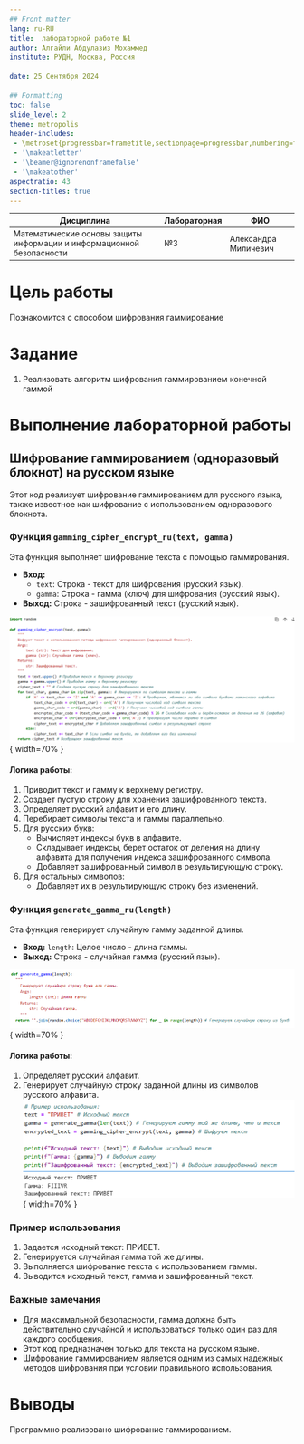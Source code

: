 ```yaml
---
## Front matter
lang: ru-RU
title:  лабораторной работе №1
author: Алгайли Абдулазиз Мохаммед
institute: РУДН, Москва, Россия

date: 25 Сентября 2024

## Formatting
toc: false
slide_level: 2
theme: metropolis
header-includes: 
 - \metroset{progressbar=frametitle,sectionpage=progressbar,numbering=fraction}
 - '\makeatletter'
 - '\beamer@ignorenonframefalse'
 - '\makeatother'
aspectratio: 43
section-titles: true
---
```




| **Дисциплина** | **Лабораторная**| **ФИО** |
| ------ | ------ | ------- |
| Математические основы защиты информации и информационной безопасности|  №3 | Александра Миличевич |

# Цель работы
Познакомится с способом шифрования гаммирование


# Задание

1. Реализовать алгоритм шифрования гаммированием конечной гаммой

# Выполнение лабораторной работы
## Шифрование гаммированием (одноразовый блокнот) на русском языке

Этот код реализует шифрование гаммированием для русского языка, также известное как шифрование с использованием одноразового блокнота.

### Функция `gamming_cipher_encrypt_ru(text, gamma)`

Эта функция выполняет шифрование текста с помощью гаммирования.

*   **Вход:**
    *   `text`: Строка - текст для шифрования (русский язык).
    *   `gamma`: Строка - гамма (ключ) для шифрования (русский язык).
*   **Выход:** Строка - зашифрованный текст (русский язык).

![функция гаммирования](images3/gamming_encription.png){ width=70% }


#### Логика работы:

1.  Приводит текст и гамму к верхнему регистру.
2.  Создает пустую строку для хранения зашифрованного текста.
3.  Определяет русский алфавит и его длину.
4.  Перебирает символы текста и гаммы параллельно.
5.  Для русских букв:
    *   Вычисляет индексы букв в алфавите.
    *   Складывает индексы, берет остаток от деления на длину алфавита для получения индекса зашифрованного символа.
    *   Добавляет зашифрованный символ в результирующую строку.
6.  Для остальных символов:
    *   Добавляет их в результирующую строку без изменений.

### Функция `generate_gamma_ru(length)`

Эта функция генерирует случайную гамму заданной длины.

*   **Вход:** `length`: Целое число - длина гаммы.
*   **Выход:** Строка - случайная гамма (русский язык).

![функция generate_gamma](images3/generate_gamma.png){ width=70% }

#### Логика работы:

1.  Определяет русский алфавит.
2.  Генерирует случайную строку заданной длины из символов русского алфавита.
![пример применения](images3/example.png){ width=70% }

### Пример использования

1.  Задается исходный текст: ПРИВЕТ.
2.  Генерируется случайная гамма той же длины.
3.  Выполняется шифрование текста с использованием гаммы.
4.  Выводится исходный текст, гамма и зашифрованный текст.

### Важные замечания

*   Для максимальной безопасности, гамма должна быть действительно случайной и использоваться только один раз для каждого сообщения.
*   Этот код предназначен только для текста на русском языке.
*   Шифрование гаммированием является одним из самых надежных методов шифрования при условии правильного использования.



# Выводы

Программно реализовано шифрование гаммированием.

